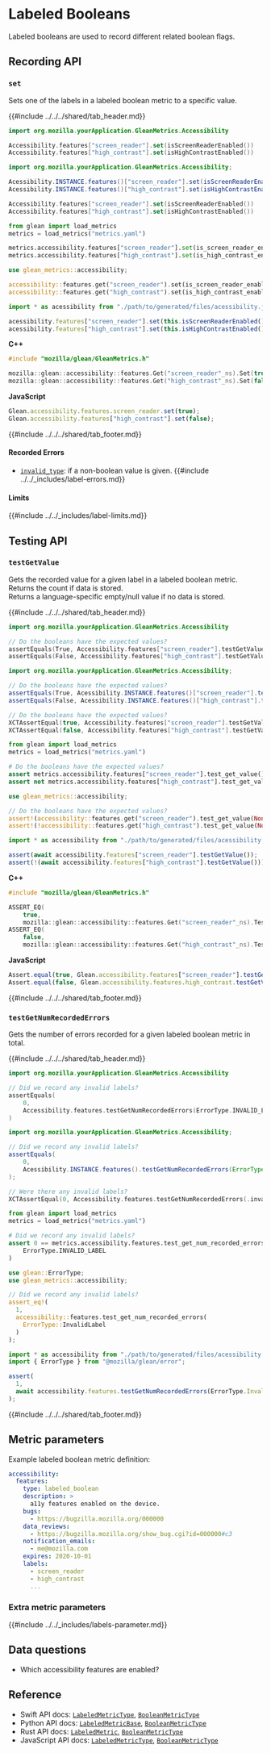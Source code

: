 # Labeled Booleans

Labeled booleans are used to record different related boolean flags.

## Recording API

### `set`

Sets one of the labels in a labeled boolean metric to a specific value.

{{#include ../../../shared/tab_header.md}}

<div data-lang="Kotlin" class="tab">

```Kotlin
import org.mozilla.yourApplication.GleanMetrics.Accessibility

Accessibility.features["screen_reader"].set(isScreenReaderEnabled())
Accessibility.features["high_contrast"].set(isHighContrastEnabled())
```
</div>

<div data-lang="Java" class="tab">

```Java
import org.mozilla.yourApplication.GleanMetrics.Accessibility;

Acessibility.INSTANCE.features()["screen_reader"].set(isScreenReaderEnabled());
Acessibility.INSTANCE.features()["high_contrast"].set(isHighContrastEnabled());
```
</div>

<div data-lang="Swift" class="tab">

```Swift
Accessibility.features["screen_reader"].set(isScreenReaderEnabled())
Accessibility.features["high_contrast"].set(isHighContrastEnabled())
```
</div>

<div data-lang="Python" class="tab">

```Python
from glean import load_metrics
metrics = load_metrics("metrics.yaml")

metrics.accessibility.features["screen_reader"].set(is_screen_reader_enabled())
metrics.accessibility.features["high_contrast"].set(is_high_contrast_enabled())
```
</div>

<div data-lang="Rust" class="tab">

```Rust
use glean_metrics::accessibility;

accessibility::features.get("screen_reader").set(is_screen_reader_enabled());
accessibility::features.get("high_contrast").set(is_high_contrast_enabled());
```
</div>

<div data-lang="JavaScript" class="tab">

```js
import * as acessibility from "./path/to/generated/files/acessibility.js";

acessibility.features["screen_reader"].set(this.isScreenReaderEnabled());
acessibility.features["high_contrast"].set(this.isHighContrastEnabled());
```
</div>

<div data-lang="Firefox Desktop" class="tab">

**C++**
```cpp
#include "mozilla/glean/GleanMetrics.h"

mozilla::glean::accessibility::features.Get("screen_reader"_ns).Set(true);
mozilla::glean::accessibility::features.Get("high_contrast"_ns).Set(false);
```

**JavaScript**
```js
Glean.accessibility.features.screen_reader.set(true);
Glean.accessibility.features["high_contrast"].set(false);
```
</div>

{{#include ../../../shared/tab_footer.md}}

#### Recorded Errors

* [`invalid_type`](../../user/metrics/error-reporting.md): if a non-boolean value is given.
{{#include ../../_includes/label-errors.md}}

#### Limits

{{#include ../../_includes/label-limits.md}}

## Testing API

### `testGetValue`

Gets the recorded value for a given label in a labeled boolean metric.  
Returns the count if data is stored.  
Returns a language-specific empty/null value if no data is stored.

{{#include ../../../shared/tab_header.md}}

<div data-lang="Kotlin" class="tab">

```Kotlin
import org.mozilla.yourApplication.GleanMetrics.Accessibility

// Do the booleans have the expected values?
assertEquals(True, Accessibility.features["screen_reader"].testGetValue())
assertEquals(False, Accessibility.features["high_contrast"].testGetValue())
```
</div>

<div data-lang="Java" class="tab">

```Java
import org.mozilla.yourApplication.GleanMetrics.Accessibility;

// Do the booleans have the expected values?
assertEquals(True, Acessibility.INSTANCE.features()["screen_reader"].testGetValue());
assertEquals(False, Acessibility.INSTANCE.features()["high_contrast"].testGetValue());
```
</div>

<div data-lang="Swift" class="tab">

```Swift
// Do the booleans have the expected values?
XCTAssertEqual(true, Accessibility.features["screen_reader"].testGetValue())
XCTAssertEqual(false, Accessibility.features["high_contrast"].testGetValue())
```
</div>

<div data-lang="Python" class="tab">

```Python
from glean import load_metrics
metrics = load_metrics("metrics.yaml")

# Do the booleans have the expected values?
assert metrics.accessibility.features["screen_reader"].test_get_value()
assert not metrics.accessibility.features["high_contrast"].test_get_value()
```
</div>

<div data-lang="Rust" class="tab">

```Rust
use glean_metrics::accessibility;

// Do the booleans have the expected values?
assert!(accessibility::features.get("screen_reader").test_get_value(None).unwrap());
assert!(!accessibility::features.get("high_contrast").test_get_value(None).unwrap());
```
</div>

<div data-lang="JavaScript" class="tab">

```js
import * as accessibility from "./path/to/generated/files/acessibility.js";

assert(await accessibility.features["screen_reader"].testGetValue());
assert(!(await accessibility.features["high_contrast"].testGetValue()));
```
</div>

<div data-lang="Firefox Desktop" class="tab">

**C++**
```cpp
#include "mozilla/glean/GleanMetrics.h"

ASSERT_EQ(
    true,
    mozilla::glean::accessibility::features.Get("screen_reader"_ns).TestGetValue().unwrap().ref());
ASSERT_EQ(
    false,
    mozilla::glean::accessibility::features.Get("high_contrast"_ns).TestGetValue().unwrap().ref());
```

**JavaScript**
```js
Assert.equal(true, Glean.accessibility.features["screen_reader"].testGetValue());
Assert.equal(false, Glean.accessibility.features.high_contrast.testGetValue());
```
</div>

{{#include ../../../shared/tab_footer.md}}

### `testGetNumRecordedErrors`

Gets the number of errors recorded for a given labeled boolean metric in total.

{{#include ../../../shared/tab_header.md}}

<div data-lang="Kotlin" class="tab">

```Kotlin
import org.mozilla.yourApplication.GleanMetrics.Accessibility

// Did we record any invalid labels?
assertEquals(
    0,
    Accessibility.features.testGetNumRecordedErrors(ErrorType.INVALID_LABEL)
)
```
</div>

<div data-lang="Java" class="tab">

```Java
import org.mozilla.yourApplication.GleanMetrics.Accessibility;

// Did we record any invalid labels?
assertEquals(
    0,
    Acessibility.INSTANCE.features().testGetNumRecordedErrors(ErrorType.INVALID_LABEL)
);
```
</div>

<div data-lang="Swift" class="tab">

```Swift
// Were there any invalid labels?
XCTAssertEqual(0, Accessibility.features.testGetNumRecordedErrors(.invalidLabel))
```
</div>

<div data-lang="Python" class="tab">

```Python
from glean import load_metrics
metrics = load_metrics("metrics.yaml")

# Did we record any invalid labels?
assert 0 == metrics.accessibility.features.test_get_num_recorded_errors(
    ErrorType.INVALID_LABEL
)
```
</div>

<div data-lang="Rust" class="tab">

```Rust
use glean::ErrorType;
use glean_metrics::accessibility;

// Did we record any invalid labels?
assert_eq!(
  1,
  accessibility::features.test_get_num_recorded_errors(
    ErrorType::InvalidLabel
  )
);
```
</div>

<div data-lang="JavaScript" class="tab">

```js
import * as accessibility from "./path/to/generated/files/acessibility.js";
import { ErrorType } from "@mozilla/glean/error";

assert(
  1,
  await accessibility.features.testGetNumRecordedErrors(ErrorType.InvalidLabel)
);
```
</div>

<div data-lang="Firefox Desktop" class="tab"></div>

{{#include ../../../shared/tab_footer.md}}

## Metric parameters

Example labeled boolean metric definition:

```YAML
accessibility:
  features:
    type: labeled_boolean
    description: >
      a11y features enabled on the device.
    bugs:
      - https://bugzilla.mozilla.org/000000
    data_reviews:
      - https://bugzilla.mozilla.org/show_bug.cgi?id=000000#c3
    notification_emails:
      - me@mozilla.com
    expires: 2020-10-01
    labels:
      - screen_reader
      - high_contrast
      ...
```

### Extra metric parameters

{{#include ../../_includes/labels-parameter.md}}

## Data questions

* Which accessibility features are enabled?

## Reference

* Swift API docs: [`LabeledMetricType`](../../../swift/Classes/LabeledMetricType.html), [`BooleanMetricType`](../../../swift/Classes/BooleanMetricType.html)
* Python API docs: [`LabeledMetricBase`](../../../python/glean/metrics/labeled.html), [`BooleanMetricType`](../../../python/glean/metrics/boolean.html)
* Rust API docs: [`LabeledMetric`](../../../docs/glean/private/struct.LabeledMetric.html), [`BooleanMetricType`](../../../docs/glean/private/struct.BooleanMetric.html)
* JavaScript API docs: [`LabeledMetricType`](https://mozilla.github.io/glean.js/classes/core_metrics_types_labeled.default.html), [`BooleanMetricType`](https://mozilla.github.io/glean.js/classes/core_metrics_types_boolean.default.html)
